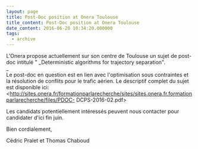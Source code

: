 ```yaml
---
layout: page
title: Post-Doc position at Onera Toulouse
title_content: Post-Doc position at Onera Toulouse
date_content: 2016-06-20 10:34:20.000000
tags:
  - archive
---
```

L'Onera propose actuellement sur son centre de Toulouse un sujet de post-doc
intitulé " _Deterministic algorithms for trajectory separation".  
_  
Le post-doc en question est en lien avec l'optimisation sous contraintes et la
résolution de conflits pour le trafic aérien. Le descriptif complet du sujet
est disponible ici:
<http://sites.onera.fr/formationparlarecherche/sites/sites.onera.fr.formationparlarecherche/files/PDOC-
DCPS-2016-02.pdf>  
  
Les candidats potentiellement intéressés peuvent nous contacter pour
candidater d'ici fin juin.  
  
Bien cordialement,  
  
Cédric Pralet et Thomas Chaboud

